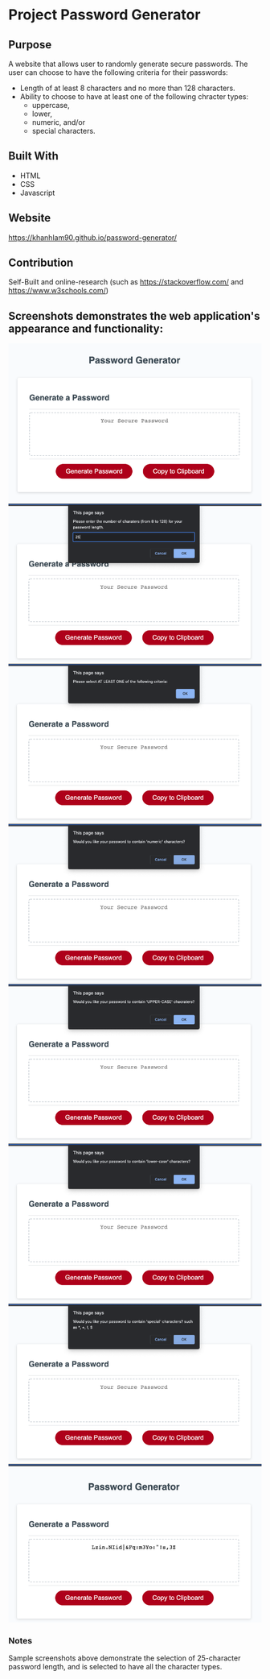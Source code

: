 # Project Password Generator

## Purpose
A website that allows user to randomly generate secure passwords. The user can choose to have the following criteria for their passwords:
* Length of at least 8 characters and no more than 128 characters.
* Ability to choose to have at least one of the following chracter types:
    - uppercase, 
    - lower, 
    - numeric, and/or 
    - special characters.


## Built With
* HTML
* CSS
* Javascript


## Website
https://khanhlam90.github.io/password-generator/

## Contribution
Self-Built and online-research (such as https://stackoverflow.com/ and https://www.w3schools.com/)

## Screenshots demonstrates the web application's appearance and functionality:
![Screenshot-01](./assets/images/ss1.png)
![Screenshot-02](./assets/images/ss2.png)
![Screenshot-03](./assets/images/ss3.png)
![Screenshot-04](./assets/images/ss4.png)
![Screenshot-05](./assets/images/ss5.png)
![Screenshot-06](./assets/images/ss6.png)
![Screenshot-07](./assets/images/ss7.png)
![Screenshot-08](./assets/images/ss8.png)

### Notes
Sample screenshots above demonstrate the selection of 25-character password length, and is selected to have all the character types.